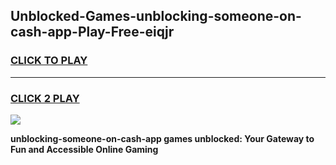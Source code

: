 
## Unblocked-Games-unblocking-someone-on-cash-app-Play-Free-eiqjr
<h3>
<a href="https://premium76.site?title=unblocking-someone-on-cash-app&ref=10A">CLICK TO PLAY</a></h3>
<hr>

<h3>
<a href="https://premium76.site?title=unblocking-someone-on-cash-app&ref=10A">CLICK 2 PLAY</a>
  
</h3>

<a href="https://premium76.site?title=unblocking-someone-on-cash-app&ref=10A"><img src="https://clearcache.store/games.png"></a>


**unblocking-someone-on-cash-app games unblocked: Your Gateway to Fun and Accessible Online Gaming**
